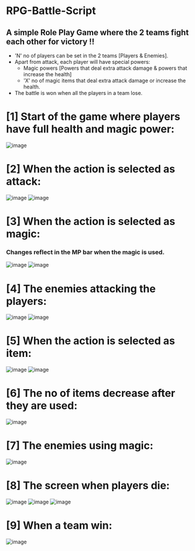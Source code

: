 # RPG-Battle-Script

## A simple Role Play Game where the 2 teams fight each other for victory !!

* 'N' no of players can be set in the 2 teams [Players & Enemies].
* Apart from attack, each player will have special powers:
   * Magic powers [Powers that deal extra attack damage & powers that increase the health]
   * 'X' no of magic items that deal extra attack damage or increase the health.
* The battle is won when all the players in a team lose.


# [1] Start of the game where players have full health and magic power:
![image](https://user-images.githubusercontent.com/83760949/117524678-fb13a780-afdb-11eb-9813-69bb88ae464d.png)


# [2] When the action is selected as attack:
![image](https://user-images.githubusercontent.com/83760949/117524725-4037d980-afdc-11eb-96f4-f010a7dafe68.png)
![image](https://user-images.githubusercontent.com/83760949/117524742-5c3b7b00-afdc-11eb-9166-0b997e70abb5.png)


# [3] When the action is selected as magic:
### Changes reflect in the MP bar when the magic is used.
![image](https://user-images.githubusercontent.com/83760949/117524795-b76d6d80-afdc-11eb-917e-7f8e56e39759.png)
![image](https://user-images.githubusercontent.com/83760949/117524804-c48a5c80-afdc-11eb-8028-bf5d64623bdd.png)


# [4] The enemies attacking the players:
![image](https://user-images.githubusercontent.com/83760949/117524834-fef3f980-afdc-11eb-8d13-4a1d1b94c449.png)
![image](https://user-images.githubusercontent.com/83760949/117524841-0c10e880-afdd-11eb-9244-2f8537d689b1.png)


# [5] When the action is selected as item:
![image](https://user-images.githubusercontent.com/83760949/117524864-2f3b9800-afdd-11eb-84fe-9c7bacd8db99.png)
![image](https://user-images.githubusercontent.com/83760949/117524873-39f62d00-afdd-11eb-8d38-1dcb2accaddd.png)


# [6] The no of items decrease after they are used:
![image](https://user-images.githubusercontent.com/83760949/117525104-78d8b280-afde-11eb-91a0-0eb5a60cfb80.png)


# [7] The enemies using magic:
![image](https://user-images.githubusercontent.com/83760949/117524906-61e59080-afdd-11eb-8d1e-b4d82108ce47.png)


# [8] The screen when players die:
![image](https://user-images.githubusercontent.com/83760949/117524922-7c1f6e80-afdd-11eb-8134-9ca0c537f1ab.png)
![image](https://user-images.githubusercontent.com/83760949/117524937-8ccfe480-afdd-11eb-8f4c-97050fba1be0.png)
![image](https://user-images.githubusercontent.com/83760949/117524955-abce7680-afdd-11eb-8f37-c1cffeedf2bf.png)


# [9] When a team win:
![image](https://user-images.githubusercontent.com/83760949/117525319-4085a400-afdf-11eb-8d6c-aaec2b83e2c1.png)

